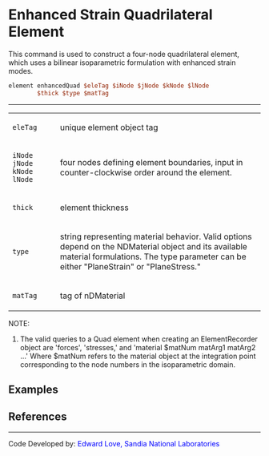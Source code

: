 # Enhanced Strain Quadrilateral Element

<p>This command is used to construct a four-node quadrilateral element,
which uses a bilinear isoparametric formulation with enhanced strain
modes.</p>

```tcl
element enhancedQuad $eleTag $iNode $jNode $kNode $lNode
        $thick $type $matTag
```
<hr />
<table>
<tbody>
<tr class="odd">
<td><code class="parameter-table-variable">eleTag</code></td>
<td><p>unique element object tag</p></td>
</tr>
<tr class="even">
<td><p><code class="parameter-table-variable">iNode jNode kNode lNode</code></p></td>
<td><p>four nodes defining element boundaries, input in
counter-clockwise order around the element.</p></td>
</tr>
<tr class="odd">
<td><code class="parameter-table-variable">thick</code></td>
<td><p>element thickness</p></td>
</tr>
<tr class="even">
<td><code class="parameter-table-variable">type</code></td>
<td><p>string representing material behavior. Valid options depend on
the NDMaterial object and its available material formulations. The type
parameter can be either "PlaneStrain" or "PlaneStress."</p></td>
</tr>
<tr class="odd">
<td><code class="parameter-table-variable">matTag</code></td>
<td><p>tag of nDMaterial</p></td>
</tr>
</tbody>
</table>
<p>NOTE:</p>
<ol>
<li>The valid queries to a Quad element when creating an ElementRecorder
object are 'forces', 'stresses,' and 'material $matNum matArg1 matArg2
...' Where $matNum refers to the material object at the integration
point corresponding to the node numbers in the isoparametric
domain.</li>
</ol>

## Examples

## References
<hr />
<p>Code Developed by: <span style="color:blue"> Edward Love,
Sandia National Laboratories </span></p>
